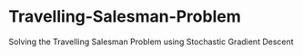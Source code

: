 # Travelling-Salesman-Problem

Solving the Travelling Salesman Problem using Stochastic Gradient Descent
